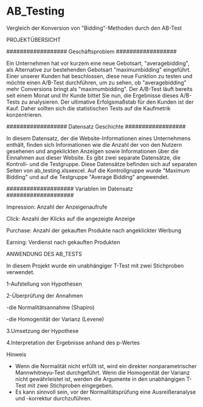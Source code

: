 # AB_Testing
Vergleich der Konversion von "Bidding"-Methoden durch den AB-Test


PROJEKTÜBERSICHT

##################
Geschäftsproblem
##################

Ein Unternehmen hat vor kurzem eine neue Gebotsart, "averagebidding", als Alternative zur bestehenden Gebotsart "maximumbidding" eingeführt. Einer unserer Kunden hat beschlossen, diese neue Funktion zu testen und möchte einen A/B-Test durchführen, um zu sehen, ob "averagebidding" mehr Conversions bringt als "maximumbidding". Der A/B-Test läuft bereits seit einem Monat und Ihr Kunde bittet Sie nun, die Ergebnisse dieses A/B-Tests zu analysieren. Der ultimative Erfolgsmaßstab für den Kunden ist der Kauf. Daher sollten sich die statistischen Tests auf die Kaufmetrik konzentrieren.

##################
Datensatz Geschichte
##################

In diesem Datensatz, der die Website-Informationen eines Unternehmens enthält, finden sich Informationen wie die Anzahl der von den Nutzern gesehenen und angeklickten Anzeigen sowie Informationen über die Einnahmen aus dieser Website. Es gibt zwei separate Datensätze, die Kontroll- und die Testgruppe. Diese Datensätze befinden sich auf separaten Seiten von ab_testing.xlsxexcel. Auf die Kontrollgruppe wurde "Maximum Bidding" und auf die Testgruppe "Average Bidding" angewendet.

####################
Variablen im Datensatz
####################

Impression: Anzahl der Anzeigenaufrufe

Click: Anzahl der Klicks auf die angezeigte Anzeige

Purchase: Anzahl der gekauften Produkte nach angeklickter Werbung

Earning: Verdienst nach gekauften Produkten

ANWENDUNG DES AB_TESTS

In diesem Projekt wurde ein unabhängiger T-Test mit zwei Stichproben verwendet.

1-Aufstellung von Hypothesen

2-Überprüfung der Annahmen

  -die Normalitätsannahme (Shapiro)
  
  -die Homogenität der Varianz (Levene)
  
3.Umsetzung der Hypothese

4.Interpretation der Ergebnisse anhand des p-Wertes

Hinweis
- Wenn die Normalität nicht erfüllt ist, wird ein direkter nonparametrischer Mannwhitneyu-Test durchgeführt.  Wenn die Homogenität der Varianz nicht gewährleistet ist, werden die Argumente in den unabhängigen T-Test mit zwei Stichproben eingegeben.
- Es kann sinnvoll sein, vor der Normalitätsprüfung eine Ausreißeranalyse und -korrektur durchzuführen.





